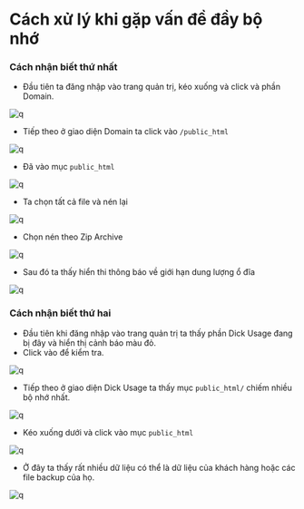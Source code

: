 # Cách xử lý khi gặp vấn đề đầy bộ nhớ
### Cách nhận biết thứ nhất
- Đầu tiên ta đăng nhập vào trang quản trị, kéo xuống và click và phần Domain.

![q](https://f5-zpcloud.zdn.vn/6076048721527426475/a9de670398d3558d0cc2.jpg)

- Tiếp theo ở giao diện Domain ta click vào `/public_html`

![q](https://f5-zpcloud.zdn.vn/4267048328765120006/f1e8e3361ce6d1b888f7.jpg)

- Đã vào mục `public_html`

![q](https://f5-zpcloud.zdn.vn/4035285797924186/022196c16911a44ffd00.jpg)

- Ta chọn tất cả file và nén lại

![q](https://f5-zpcloud.zdn.vn/7388171205651171222/3f6ca18d5e5d9303ca4c.jpg)

- Chọn nén theo Zip Archive

![q](https://f5-zpcloud.zdn.vn/8423007962427206818/34478ea47174bc2ae565.jpg)

- Sau đó ta thấy hiển thi thông báo về giới hạn dung lượng ổ đĩa

![q](https://f5-zpcloud.zdn.vn/611717031115024203/5a2170c58f15424b1b04.jpg)

### Cách nhận biết thứ hai
- Đầu tiên khi đăng nhập vào trang quản trị ta thấy phần Dick Usage đang bị đây và hiển thị cảnh báo màu đỏ.
- Click vào để kiểm tra.

![q](https://f4-zpcloud.zdn.vn/7585855063985894446/7ae4713c8eec43b21afd.jpg)

- Tiếp theo ở giao diện Dick Usage ta thấy mục `public_html/` chiếm nhiều bộ nhớ nhất.

![q](https://f5-zpcloud.zdn.vn/1545953792501778491/d6d8c4013bd1f68fafc0.jpg)

- Kéo xuống dưới và click vào mục `public_html`

![q](https://f5-zpcloud.zdn.vn/8950794656494647665/8b7efda40274cf2a9665.jpg)

- Ở đây ta thấy rất nhiều dữ liệu có thể là dữ liệu của khách hàng hoặc các file backup của họ.

![q](https://f5-zpcloud.zdn.vn/3290737101742616312/f87ca1a75e779329ca66.jpg)

